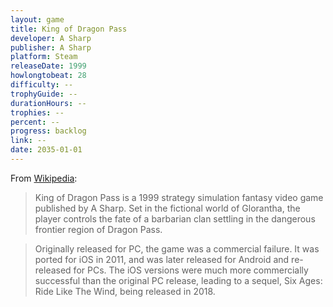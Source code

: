```yaml
---
layout: game
title: King of Dragon Pass
developer: A Sharp
publisher: A Sharp
platform: Steam
releaseDate: 1999
howlongtobeat: 28
difficulty: --
trophyGuide: --
durationHours: --
trophies: --
percent: --
progress: backlog
link: --
date: 2035-01-01
---
```


From [Wikipedia](https://en.wikipedia.org/wiki/King_of_Dragon_Pass):

> King of Dragon Pass is a 1999 strategy simulation fantasy video game published by A Sharp. Set in the fictional world of Glorantha, the player controls the fate of a barbarian clan settling in the dangerous frontier region of Dragon Pass.

> Originally released for PC, the game was a commercial failure. It was ported for iOS in 2011, and was later released for Android and re-released for PCs. The iOS versions were much more commercially successful than the original PC release, leading to a sequel, Six Ages: Ride Like The Wind, being released in 2018.
